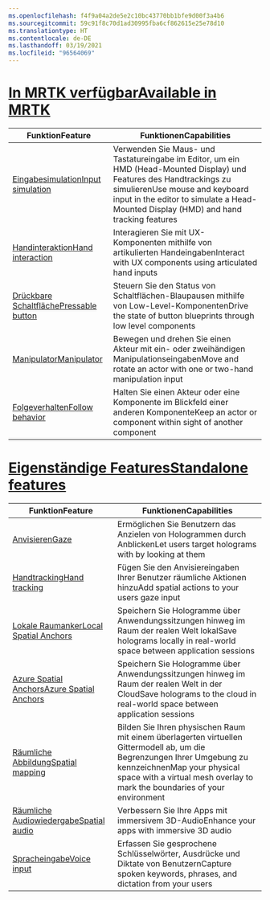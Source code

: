 ```yaml
---
ms.openlocfilehash: f4f9a04a2de5e2c10bc43770bb1bfe9d00f3a4b6
ms.sourcegitcommit: 59c91f8c70d1ad30995fba6cf862615e25e78d10
ms.translationtype: HT
ms.contentlocale: de-DE
ms.lasthandoff: 03/19/2021
ms.locfileid: "96564069"
---
```

# <a name="available-in-mrtk"></a>[<span data-ttu-id="a8f3f-101">In MRTK verfügbar</span><span class="sxs-lookup"><span data-stu-id="a8f3f-101">Available in MRTK</span></span>](#tab/mrtk)

|  <span data-ttu-id="a8f3f-102">Funktion</span><span class="sxs-lookup"><span data-stu-id="a8f3f-102">Feature</span></span>  |  <span data-ttu-id="a8f3f-103">Funktionen</span><span class="sxs-lookup"><span data-stu-id="a8f3f-103">Capabilities</span></span>  |
| --- | --- |
| [<span data-ttu-id="a8f3f-104">Eingabesimulation</span><span class="sxs-lookup"><span data-stu-id="a8f3f-104">Input simulation</span></span>](https://microsoft.github.io/MixedReality-UXTools-Unreal/Docs/InputSimulation.html) | <span data-ttu-id="a8f3f-105">Verwenden Sie Maus- und Tastatureingabe im Editor, um ein HMD (Head-Mounted Display) und Features des Handtrackings zu simulieren</span><span class="sxs-lookup"><span data-stu-id="a8f3f-105">Use mouse and keyboard input in the editor to simulate a Head-Mounted Display (HMD) and hand tracking features</span></span> |
| [<span data-ttu-id="a8f3f-106">Handinteraktion</span><span class="sxs-lookup"><span data-stu-id="a8f3f-106">Hand interaction</span></span>](https://microsoft.github.io/MixedReality-UXTools-Unreal/Docs/HandInteraction.html) | <span data-ttu-id="a8f3f-107">Interagieren Sie mit UX-Komponenten mithilfe von artikulierten Handeingaben</span><span class="sxs-lookup"><span data-stu-id="a8f3f-107">Interact with UX components using articulated hand inputs</span></span> |
| [<span data-ttu-id="a8f3f-108">Drückbare Schaltfläche</span><span class="sxs-lookup"><span data-stu-id="a8f3f-108">Pressable button</span></span>](https://microsoft.github.io/MixedReality-UXTools-Unreal/Docs/PressableButton.html) | <span data-ttu-id="a8f3f-109">Steuern Sie den Status von Schaltflächen-Blaupausen mithilfe von Low-Level-Komponenten</span><span class="sxs-lookup"><span data-stu-id="a8f3f-109">Drive the state of button blueprints through low level components</span></span> |
| [<span data-ttu-id="a8f3f-110">Manipulator</span><span class="sxs-lookup"><span data-stu-id="a8f3f-110">Manipulator</span></span>](https://microsoft.github.io/MixedReality-UXTools-Unreal/Docs/Manipulator.html) | <span data-ttu-id="a8f3f-111">Bewegen und drehen Sie einen Akteur mit ein- oder zweihändigen Manipulationseingaben</span><span class="sxs-lookup"><span data-stu-id="a8f3f-111">Move and rotate an actor with one or two-hand manipulation input</span></span> |
| [<span data-ttu-id="a8f3f-112">Folgeverhalten</span><span class="sxs-lookup"><span data-stu-id="a8f3f-112">Follow behavior</span></span>](https://microsoft.github.io/MixedReality-UXTools-Unreal/Docs/FollowComponent.html) | <span data-ttu-id="a8f3f-113">Halten Sie einen Akteur oder eine Komponente im Blickfeld einer anderen Komponente</span><span class="sxs-lookup"><span data-stu-id="a8f3f-113">Keep an actor or component within sight of another component</span></span> |

# <a name="standalone-features"></a>[<span data-ttu-id="a8f3f-114">Eigenständige Features</span><span class="sxs-lookup"><span data-stu-id="a8f3f-114">Standalone features</span></span>](#tab/standalone)

|  <span data-ttu-id="a8f3f-115">Funktion</span><span class="sxs-lookup"><span data-stu-id="a8f3f-115">Feature</span></span>  |  <span data-ttu-id="a8f3f-116">Funktionen</span><span class="sxs-lookup"><span data-stu-id="a8f3f-116">Capabilities</span></span>  |
| --- | --- |
| [<span data-ttu-id="a8f3f-117">Anvisieren</span><span class="sxs-lookup"><span data-stu-id="a8f3f-117">Gaze</span></span>](../unreal/unreal-gaze-input.md) | <span data-ttu-id="a8f3f-118">Ermöglichen Sie Benutzern das Anzielen von Hologrammen durch Anblicken</span><span class="sxs-lookup"><span data-stu-id="a8f3f-118">Let users target holograms with by looking at them</span></span> |
| [<span data-ttu-id="a8f3f-119">Handtracking</span><span class="sxs-lookup"><span data-stu-id="a8f3f-119">Hand tracking</span></span>](../unreal/unreal-hand-tracking.md) | <span data-ttu-id="a8f3f-120">Fügen Sie den Anvisiereingaben Ihrer Benutzer räumliche Aktionen hinzu</span><span class="sxs-lookup"><span data-stu-id="a8f3f-120">Add spatial actions to your users gaze input</span></span> |
| [<span data-ttu-id="a8f3f-121">Lokale Raumanker</span><span class="sxs-lookup"><span data-stu-id="a8f3f-121">Local Spatial Anchors</span></span>](../unreal/unreal-spatial-anchors.md) | <span data-ttu-id="a8f3f-122">Speichern Sie Hologramme über Anwendungssitzungen hinweg im Raum der realen Welt lokal</span><span class="sxs-lookup"><span data-stu-id="a8f3f-122">Save holograms locally in real-world space between application sessions</span></span> |
| [<span data-ttu-id="a8f3f-123">Azure Spatial Anchors</span><span class="sxs-lookup"><span data-stu-id="a8f3f-123">Azure Spatial Anchors</span></span>](../unreal/unreal-azure-spatial-anchors.md) | <span data-ttu-id="a8f3f-124">Speichern Sie Hologramme über Anwendungssitzungen hinweg im Raum der realen Welt in der Cloud</span><span class="sxs-lookup"><span data-stu-id="a8f3f-124">Save holograms to the cloud in real-world space between application sessions</span></span> |
| [<span data-ttu-id="a8f3f-125">Räumliche Abbildung</span><span class="sxs-lookup"><span data-stu-id="a8f3f-125">Spatial mapping</span></span>](../unreal/unreal-spatial-mapping.md) | <span data-ttu-id="a8f3f-126">Bilden Sie Ihren physischen Raum mit einem überlagerten virtuellen Gittermodell ab, um die Begrenzungen Ihrer Umgebung zu kennzeichnen</span><span class="sxs-lookup"><span data-stu-id="a8f3f-126">Map your physical space with a virtual mesh overlay to mark the boundaries of your environment</span></span> |
| [<span data-ttu-id="a8f3f-127">Räumliche Audiowiedergabe</span><span class="sxs-lookup"><span data-stu-id="a8f3f-127">Spatial audio</span></span>](../unreal/unreal-spatial-audio.md) | <span data-ttu-id="a8f3f-128">Verbessern Sie Ihre Apps mit immersivem 3D-Audio</span><span class="sxs-lookup"><span data-stu-id="a8f3f-128">Enhance your apps with immersive 3D audio</span></span> |
| [<span data-ttu-id="a8f3f-129">Spracheingabe</span><span class="sxs-lookup"><span data-stu-id="a8f3f-129">Voice input</span></span>](../unreal/unreal-voice-input.md) | <span data-ttu-id="a8f3f-130">Erfassen Sie gesprochene Schlüsselwörter, Ausdrücke und Diktate von Benutzern</span><span class="sxs-lookup"><span data-stu-id="a8f3f-130">Capture spoken keywords, phrases, and dictation from your users</span></span>|

